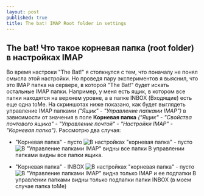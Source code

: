 ```yaml
---
layout: post
published: true
title: The bat! IMAP Root folder in settings
---
```

## The bat! Что такое корневая папка (root folder) в настройках IMAP

Во время настроки "The Bat!" я столкнулся с тем, что поначалу не понял смысла этой настройки. Но проведя пару экспериментов я выяснил, что это IMAP папка на сервере, в которой "The Bat!" будет искать остальные IMAP папки.
Например, у меня есть ящик, в котором все папки находятся на верхнем уровне, а в папке INBOX (Входящие) есть еще одна toMe. На скриншотах ниже показано, как будет выглядеть управление IMAP папками _("Ящик" - "Управление папками IMAP")_ в зависимости от значения в поле **Корневая папка** _("Ящик" - "Свойства почтового ящика" - "Управление почтой" - "Настройки IMAP" - "Корневая папка")_. Рассмотрю два случая:

* "Корневая папка" - пусто
![В настройках "корневая папка" - пусто]({{site.baseurl}}/images/emptyRootFolder.jpg)
![В "Управление папками IMAP" видны все папки]({{site.baseurl}}/images/imapWithEmptyRootFolder.jpg)
В управлении папками видны все папки ящика.

* "Корневая папка" - INBOX
![В настройках "корневая папка" - пусто]({{site.baseurl}}/images/filledRootFolder.jpg)
![В "Управление папками IMAP" видна только IMAP и ее подпапки]({{site.baseurl}}/images/imapWithFilledRootFolder.jpg)
В управлении папками видны только подпапки папки INBOX (в моем случае папка toMe)
